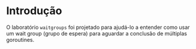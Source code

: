 # Introdução

O laboratório `waitgroups` foi projetado para ajudá-lo a entender como usar um wait group (grupo de espera) para aguardar a conclusão de múltiplas goroutines.
